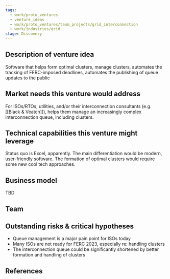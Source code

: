 ```yaml
---
tags:
  - work/proto_ventures
  - venture_ideas
  - work/proto_ventures/team_projects/grid_interconnection
  - work/industries/grid
stage: Discovery
---
```


## Description of venture idea
Software that helps form optimal clusters, manage clusters, automates the tracking of FERC-imposed deadlines, automates the publishing of queue updates to the public

## Market needs this venture would address
For ISOs/RTOs, utilities, and/or their interconnection consultants (e.g. [[Black & Veatch]]), helps them manage an increasingly complex interconnection queue, including clusters.

## Technical capabilities this venture might leverage
Status quo is Excel, apparently. The main differentiation would be modern, user-friendly software. The formation of optimal clusters would require some new cool tech approaches.

## Business model
TBD

## Team


## Outstanding risks & critical hypotheses
- Queue management is a major pain point for ISOs today  
- Many ISOs are not ready for FERC 2023, especially re: handling clusters  
- The interconnection queue could be significantly shortened by better formation and handling of clusters

## References
